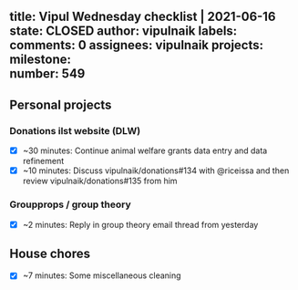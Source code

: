 title:	Vipul Wednesday checklist | 2021-06-16
state:	CLOSED
author:	vipulnaik
labels:	
comments:	0
assignees:	vipulnaik
projects:	
milestone:	
number:	549
--
## Personal projects

### Donations ilst website (DLW)

- [x] ~30 minutes: Continue animal welfare grants data entry and data refinement
- [x] ~10 minutes: Discuss vipulnaik/donations#134 with @riceissa and then review vipulnaik/donations#135 from him

### Groupprops / group theory

- [x] ~2 minutes: Reply in group theory email thread from yesterday

## House chores

- [x] ~7 minutes: Some miscellaneous cleaning
